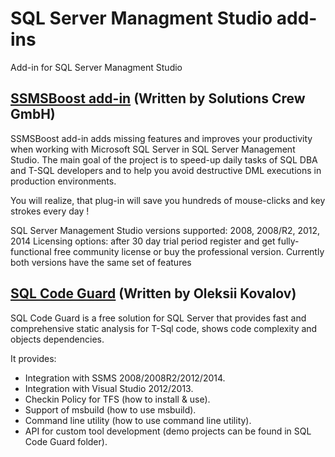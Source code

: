 # SQL Server Managment Studio add-ins
Add-in for SQL Server Managment Studio


## [SSMSBoost add-in](http://www.ssmsboost.com/) (Written by Solutions Crew GmbH)
SSMSBoost add-in adds missing features and improves your productivity when working with Microsoft SQL Server in SQL Server Management Studio. The main goal of the project is to speed-up daily tasks of SQL DBA and T-SQL developers and to help you avoid destructive DML executions in production environments.

You will realize, that plug-in will save you hundreds of mouse-clicks and key strokes every day !

SQL Server Management Studio versions supported: 2008, 2008/R2, 2012, 2014
Licensing options: after 30 day trial period register and get fully-functional free community license or buy the professional version. Currently both versions have the same set of features


## [SQL Code Guard](http://sqlcodeguard.com/) (Written by Oleksii Kovalov)
SQL Code Guard is a free solution for SQL Server that provides fast and comprehensive static analysis for T-Sql code, shows code complexity and objects dependencies.

It provides:
 - Integration with SSMS 2008/2008R2/2012/2014.
 - Integration with Visual Studio 2012/2013.
 - Checkin Policy for TFS (how to install & use).
 - Support of msbuild (how to use msbuild).
 - Command line utility (how to use command line utility).
 - API for custom tool development (demo projects can be found in SQL Code Guard folder).

